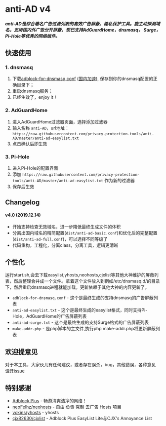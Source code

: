# anti-AD v4

##### anti-AD是综合著名广告过滤列表的高效广告屏蔽、隐私保护工具。能主动探测域名，支持国内外广告分开屏蔽，现已支持AdGuardHome，dnsmasq， Surge，Pi-Hole等优秀的网络组件。

## 快速使用

### 1. dnsmasq
1. 下载[adblock-for-dnsmasq.conf](https://raw.githubusercontent.com/privacy-protection-tools/anti-AD/master/adblock-for-dnsmasq.conf) ([国内加速](https://anti-ad.oss-cn-shanghai.aliyuncs.com/adblock-for-dnsmasq.conf)), 保存到你的dnsmasq配置的正确目录下；
2. 重启dnsmasq服务；
3. 已经生效了，enjoy it！

### 2. AdGuardHome
1. 进入AdGuardHome过滤器页面，选择添加过滤器
2. 输入名称 `anti-AD`，url地址：`https://raw.githubusercontent.com/privacy-protection-tools/anti-AD/master/anti-ad-easylist.txt`
3. 点击确认后即生效

### 3. Pi-Hole
1. 进入Pi-Hole的配置界面
2. 添加 `https://raw.githubusercontent.com/privacy-protection-tools/anti-AD/master/anti-ad-easylist.txt` 作为新的过滤器
3. 保存后生效

## Changelog

#### v4.0 (2019.12.14)

- 开始支持检查无效域名，进一步降低最终生成文件的体积
- 分离出国内域名的精简配置(`dist/anti-ad-basic.conf`)和优化后的完整配置(`dist/anti-ad-full.conf`)，可以选择不同等级了
- 代码重构，工程化，分离class，分离工具，逻辑更清晰


## 个性化


运行start.sh,会去下载easylist,yhosts,neohosts,cjxlist等其他大神维护的屏蔽列表，然后整理合并成一个文件。拿着这个文件放入到例如/etc/dnsmasq.d/的目录下，然后重启dnsmasq进程就能加载。更新依赖于其他大神的内容更新了。

* `adblock-for-dnsmasq.conf` - 这个是最终生成的支持dnsmasq的广告屏蔽列表
* `anti-ad-easylist.txt` - 这个是最终生成的easylist格式，同时支持Pi-Hole，AdGuardHome的广告屏蔽列表
* `anti-ad-surge.txt` - 这个是最终生成的支持Surge格式的广告屏蔽列表
* `make-addr.php` - 是php脚本的主文件,执行php make-addr.php将更新屏蔽列表

## 欢迎提意见

对于本工具，大家伙儿有任何建议，或者存在误杀，bug，其他错误，各种意见  [请开issue](https://github.com/gentlyxu/anti-AD/issues/new)


## 特别感谢

- [Adblock Plus](https://adblockplus.org/) - 畅游清爽洁净的网络！
- [neoFelhz/neohosts](https://github.com/neoFelhz/neohosts) - 自由·负责·克制 去广告 Hosts 项目
- [vokins/yhosts](https://github.com/vokins/yhosts) - yhosts
- [cjx82630/cjxlist](https://github.com/cjx82630/cjxlist) - Adblock Plus EasyList Lite与CJX's Annoyance List
